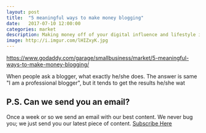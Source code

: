 ```yaml
---
layout: post
title:  "5 meaningful ways to make money blogging"
date:   2017-07-10 12:00:00
categories: market
description: Making money off of your digital influence and lifestyle is possible. Learn how to make money blogging as a lifestyle brand.
image: http://i.imgur.com/lHIZxyK.jpg
---
```


https://www.godaddy.com/garage/smallbusiness/market/5-meaningful-ways-to-make-money-blogging/

When people ask a blogger, what exactly he/she does. The answer is same "I am a professional blogger", but it tends to get the results he/she wat

## P.S. Can we send you an email?

Once a week or so we send an email with our best content. We never bug you; we just send you our latest piece of content. <a href="#subscribe">Subscribe Here</a>